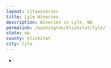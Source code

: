 ```yaml
---
layout: citywineries
title: Lyle Wineries
description: Wineries in Lyle, WA
permalink: /washington/klickitat/lyle/
state: wa
county: klickitat
city: lyle
---
```

-
